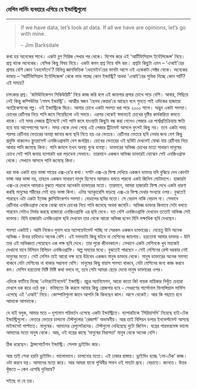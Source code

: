 ### মেশিন লার্নিং ব্যবহারে এগিয়ে যে ইন্ডাস্ট্রিগুলো

---

> If we have data, let’s look at data. If all we have are opinions, let’s go with mine.
>
> – Jim Barksdale

কথা হয় অনেকের সাথে। একটা ব্লগ সিরিজ লেখার পর থেকে। বিশেষ করে এই ‘আর্টিফিসিয়াল ইন্টেলিজেন্স’ নিয়ে। প্রশ্ন থাকে অনেকের। বেসিক কিছু বিষয় নিয়ে। একটা কমন প্রশ্ন নিয়ে বলি বরং। প্রশ্নটা কিছুটা এমন – ‘এআই’য়ের প্রসার বেশি কোন ‘ডোমেইনে’? বিভিন্ন জ্ঞানভিত্তিক ‘ডোমেইন’য়ের ভাগটা আসে ওই একেকটা সেক্টর থেকে। অনেকের ভাষায় – ‘আর্টিফিসিয়াল ইন্টেলিজেন্স’ থেকে লাভ পাচ্ছে কোন ইন্ডাস্ট্রি? অথবা ‘এআই’য়ের সুবিধা নিচ্ছে কোন পার্টি? এই সময়ে?

চমৎকার প্রশ্ন। ‘কমিউনিকেশন সিকিউরিটি’ নিয়ে কাজ করি বলে এই জায়গার প্রসার চোখে পড়ে বেশি। আবার, পিছিয়ে নেই কিন্তু কম্পিউটার ‘গেমস ইন্ডাস্ট্রি’। আত্মীয় স্বজন ‘হেলথ কেয়ার’য়ে আছেন বলে শুনতে পাই ওদিকের হাজারো অ্যাপ্লিকেশনের গল্প। ওই ইন্ডাস্ট্রিকে ঘিরে। আমার চোখে একটা সমস্যা ধরা পড়ে ২০০০ সালে। অদ্ভুদ একটা সমস্যা। চোখের রেটিনার নিচে পানি জমে গিয়েছিলো ওই সময়ে। এরপর থেকেই স্বভাবতই চোখের দৃষ্টির কার্যকরিতা কমতে থাকে। ওই সময় লেজার ট্রিটমেন্টে সেই পানি জমে যাওয়াটা কিছুটা বন্ধ করা গেলেও লেজার এর পার্শ্বপ্রতিক্রিয়ায় ক্ষতি হয়ে যায় আশেপাশের অংশ। সময় থেকে দেখা গেছে এই লেজার ট্রিটমেন্ট আসলে যুৎসই কিছু নয়। তবে একটা সময় পরপর রেটিনার ভেতরের অবস্থা জানার জন্য ছবি নিতে হয় এর ভেতরে। রেটিনার ভেতরে ছবি নেবার জন্য বেশ কিছু প্রযুক্তি থাকলেও ফ্লুরোসেন্ট এনজিওগ্রাফটা বেশ জনপ্রিয়। চোখের ভেতরের ওই ছবিটা দেখলেই বোঝা যায় রেটিনার নিচে আবার পানি জমেছে কিনা। পানি জমলে তখন অবস্থা বুঝে ব্যবস্থা। ডাক্তারের অভিজ্ঞ চোখের মতো সাধারণ মানুষের চোখে সেই পানি জমার ব্যাপারটা ধরা পড়বেনা সেভাবে। তারমানে একজন অভিজ্ঞ ডাক্তারই বোঝেন সেই এনজিওগ্রাফ থেকে। সেখানে আসলে পানি জমেছে কিনা।

ধরা যাক একটা হাড় ভাঙ্গা পায়ের এক্স-রে’র কথা। দশটা এক্স-রে ফিল্ম দেখিয়ে একজন ডাক্তার যদি বুঝিয়ে দেন কোনটা ভাঙ্গা আর ভাঙ্গা নয়, তাহলে একজন সাধারণ মানুষ হিসেবে আমরাও বলতে পারবো একই জিনিস মোটাদাগে। হাজারটা এক্স-রে দেখলে আমরাও বুঝতে পারবো অনেকটা ডাক্তারের মতো। তারমানে, আমরা হাজারটা ফিল্ম দেখে একটা ধারণা করছি মানুষের শরীরের সেই হাড় ভাঙ্গা কিনা। এটার অ্যাক্যুরেসি বাড়ছে এক্স-রে ফিল্ম দেখার সংখ্যার ওপর। বুঝতেই পারছেন এটা একটা ইমেজ ক্লাসিফিকেশন সমস্যা। বেড়ালের ছবির মতো। সে বেড়াল নাকি বেড়াল না। সেভাবে রেটিনার এনজিওগ্রাফ থেকে বোঝা যাবে চোখের নিচে পানি জমেছে অথবা জমেনি। অভিজ্ঞ ডাক্তার কিভাবে সেটা বলতে পারবেন সেটাও নির্ভর করছে হাজারো এনজিওগ্রাফি এর ছবি দেখে। যত বেশি এনজিওগ্রাফি দেখবেন ততোই অভিজ্ঞ সেই ডাক্তার। যিনি হাজারটা এনজিওগ্রাফ ছবি দেখবেন তার থেকে আরো অভিজ্ঞ হবেন যিনি লক্ষাধিক ছবি দেখছেন।

সমস্যা একটাই। আমি নিজেও দুমাস ধরে অ্যাপয়েন্টমেন্ট  পাচ্ছি না সেরকম একজন ডাক্তারের। যেহেতু উনি অনেক অভিজ্ঞ - উনার চাহিদাও অনেক বেশি। এই সমস্যাটা কিন্তু ঘটবে না মেশিনের জায়গায়। হয়তোবা আমার ডাক্তার - উনি তার এই অভিজ্ঞতা পেয়েছেন এক লক্ষ ছবি দেখে। তার পুরো জীবনকালে। সেখানে একটা মেশিনকে খুব সহজেই দেখানো যাবে বিলিয়ন বিলিয়ন এনজিওগ্রাফি। অল্প সময়ের মধ্যে। বুঝতেই পারছেন - সেই মেশিনের রেস্ট দরকার নেই মানুষের মতো। সেই মেশিন তাই আরো দক্ষ হয়ে উঠবেন একজন মানুষ ডাক্তার থেকে। মানুষ ডাক্তারের অনেক সমস্যা থাকবে যেটা মেশিনের না থাকার সম্ভাবনা বেশি। মানুষের কিছু বায়াস সমস্যা থাকবে, যেটা মেশিনের জন্য কাজ করবে কম। মেশিন হয়তোবা মিষ্টি মিষ্টি কথা বলবে না, তবে সেটা আমরা ছেড়ে দেবো মানুষ ডাক্তারের ওপর।

এদিকে ফাটিয়ে দিচ্ছে ‘এন্টারটেইনমেন্ট’ ইন্ডাস্ট্রি। প্রচুর অ্যানিমেশন, আরো কতো কি! নায়ক নায়িকার নিখুঁত চেহারা দেখলে ধক করে ওঠে বুক। ভবিষ্যতে কি করলে আমার কিছু রোজগার হবে - সেধরণের পার্সোনাল ফিনান্সিয়াল সার্ভিস এসেছে এই 'এআই' নিয়ে। কোম্পানিগুলো জানে আপনি কি কিনছেন কাল। আগে থেকেই। আর কি গছাতে হবে আমাকে আপনাকে।

যে যাই বলুক, আমার মতে – দৃশ্যমান পরিবর্তন এসেছে একটা ইন্ডাস্ট্রিতে। ব্যাপারটাকে ‘সিরিয়াসলি’ নিয়েছে হাই-টেক ইন্ডাস্ট্রিগুলো। ভেতরে ভেতরে চালানো টেস্টগুলোর ‘রেজাল্ট’ অভাবনীয়। আর তাই বিলিয়ন ডলার ইনভেস্টমেন্ট আসছে মাইন্ডসেট পাল্টাতে। মানুষের। আমাদের রেগুলেটরদের। টেস্টগুলো দেখিয়েছে দুটো জিনিস। যন্ত্রের পারফরমেন্স ভালো আমাদের মতো মানুষ থেকে। আর, ওই যন্ত্রের কাছে ‘মানুষের নিরাপত্তা’ মানুষ থেকে অনেক বেশি।

ঠিক ধরেছেন। ট্রান্সপোর্টেশন ইন্ডাস্ট্রি। সেলফ ড্রাইভিং কার।

আর তাই শেখা হয়নি ড্রাইভিং। ভালোভাবে। চালানোর মতো। এই ঢাকার রাস্তায়। ড্রাইভিং হচ্ছে ‘লো-টেক’ কাজ। ওটা করবে যন্ত্র। আমাদের মতো করে। আর আমরা যাবো পৃথিবীর সমান ওই সাতটা গ্রহে। বেড়াতে। জানতে। উত্তর খুঁজতে – কেন এসেছি দুনিয়ায়?

সইছে না যে তর।

